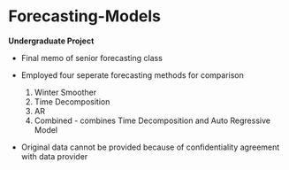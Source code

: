 # Forecasting-Models

**Undergraduate Project**
- Final memo of senior forecasting class
- Employed four seperate forecasting methods for comparison

  1. Winter Smoother
  2. Time Decomposition
  3. AR
  4. Combined - combines Time Decomposition and Auto Regressive Model
  
- Original data cannot be provided because of confidentiality agreement with data provider






